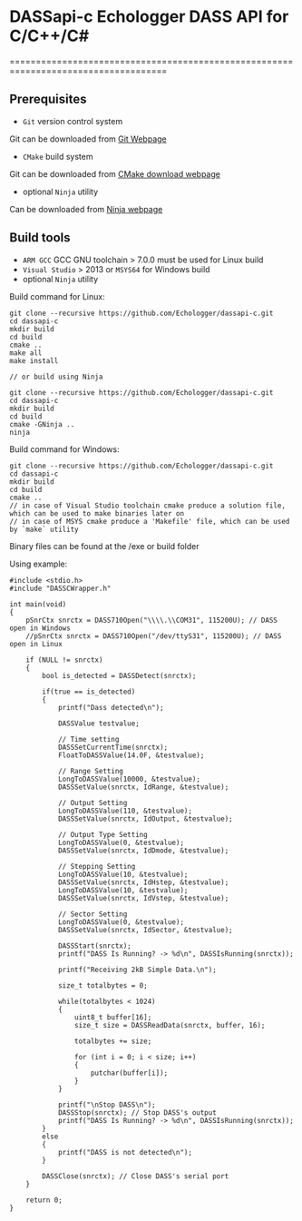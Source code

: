 # DASSapi-c Echologger DASS API for C/C++/C#
====================================================================================

Prerequisites
-------------

- `Git` version control system

Git can be downloaded from [Git Webpage](https://git-scm.com/downloads)

- `CMake` build system

Git can be downloaded from [CMake download webpage](https://cmake.org/download/)

- optional `Ninja` utility

Can be downloaded from [Ninja webpage](https://ninja-build.org/)

Build tools
-----------

- `ARM GCC` GCC GNU toolchain > 7.0.0 must be used for Linux build
- `Visual Studio` > 2013 or `MSYS64` for Windows build
- optional `Ninja` utility

Build command for Linux:

    git clone --recursive https://github.com/Echologger/dassapi-c.git
    cd dassapi-c
    mkdir build
    cd build
    cmake ..
    make all
    make install

    // or build using Ninja
    
    git clone --recursive https://github.com/Echologger/dassapi-c.git
    cd dassapi-c
    mkdir build
    cd build
    cmake -GNinja ..
    ninja    
    
Build command for Windows:

    git clone --recursive https://github.com/Echologger/dassapi-c.git
    cd dassapi-c
    mkdir build
    cd build
    cmake ..
    // in case of Visual Studio toolchain cmake produce a solution file, which can be used to make binaries later on
    // in case of MSYS cmake produce a 'Makefile' file, which can be used by `make` utility
    
Binary files can be found at the /exe or build folder

Using example:

    #include <stdio.h>
    #include "DASSCWrapper.h"

    int main(void)
    {
        pSnrCtx snrctx = DASS710Open("\\\\.\\COM31", 115200U); // DASS open in Windows
        //pSnrCtx snrctx = DASS710Open("/dev/ttyS31", 115200U); // DASS open in Linux
        
        if (NULL != snrctx)
        {
            bool is_detected = DASSDetect(snrctx);
            
            if(true == is_detected)
            {
                printf("Dass detected\n");

                DASSValue testvalue;

                // Time setting
                DASSSetCurrentTime(snrctx);
                FloatToDASSValue(14.0F, &testvalue);

                // Range Setting
                LongToDASSValue(10000, &testvalue);
                DASSSetValue(snrctx, IdRange, &testvalue);

                // Output Setting
                LongToDASSValue(110, &testvalue);
                DASSSetValue(snrctx, IdOutput, &testvalue);

                // Output Type Setting
                LongToDASSValue(0, &testvalue);
                DASSSetValue(snrctx, IdDmode, &testvalue);

                // Stepping Setting
                LongToDASSValue(10, &testvalue);
                DASSSetValue(snrctx, IdHstep, &testvalue);
                LongToDASSValue(10, &testvalue);
                DASSSetValue(snrctx, IdVstep, &testvalue);

                // Sector Setting
                LongToDASSValue(0, &testvalue);
                DASSSetValue(snrctx, IdSector, &testvalue);        

                DASSStart(snrctx);
                printf("DASS Is Running? -> %d\n", DASSIsRunning(snrctx));
        
                printf("Receiving 2kB Simple Data.\n");

                size_t totalbytes = 0;

                while(totalbytes < 1024)
                {          
                    uint8_t buffer[16];
                    size_t size = DASSReadData(snrctx, buffer, 16);

                    totalbytes += size;

                    for (int i = 0; i < size; i++)
                    {
                        putchar(buffer[i]);
                    }            
                }

                printf("\nStop DASS\n");
                DASSStop(snrctx); // Stop DASS's output
                printf("DASS Is Running? -> %d\n", DASSIsRunning(snrctx));
            }
            else
            {
                printf("DASS is not detected\n");
            }

            DASSClose(snrctx); // Close DASS's serial port
        }

        return 0;
    }
